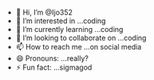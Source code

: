 - 👋 Hi, I’m @Ijo352
- 👀 I’m interested in ...coding
- 🌱 I’m currently learning ...coding
- 💞️ I’m looking to collaborate on ...coding
- 📫 How to reach me ...on social media
- 😄 Pronouns: ...really?
- ⚡ Fun fact: ...sigmagod

<!---
Ijo352/Ijo352 is a ✨ special ✨ repository because its `README.md` (this file) appears on your GitHub profile.
You can click the Preview link to take a look at your changes.
--->
